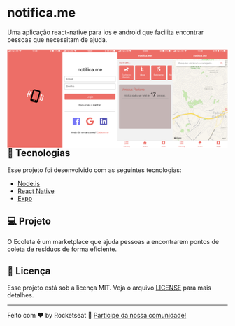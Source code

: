 # notifica.me
Uma aplicação react-native para ios e android que facilita encontrar pessoas que necessitam de ajuda.

<p>
    <img alt="PrintScreen1" align="left" src=".github/screenshot1.PNG" width="25%">
    <img alt="PrintScreen2" align="left" src=".github/screenshot2.PNG" width="25%">
    <img alt="PrintScreen3" align="left" src=".github/screenshot3.PNG" width="25%">
    <img alt="PrintScreen4" align="left" src=".github/screenshot4.PNG" width="25%">
</p>

## 🚀 Tecnologias

Esse projeto foi desenvolvido com as seguintes tecnologias:

- [Node.js](https://nodejs.org/en/)
- [React Native](https://facebook.github.io/react-native/)
- [Expo](https://expo.io/)

## 💻 Projeto

O Ecoleta é um marketplace que ajuda pessoas a encontrarem pontos de coleta de resíduos de forma eficiente.

## :memo: Licença

Esse projeto está sob a licença MIT. Veja o arquivo [LICENSE](LICENSE.md) para mais detalhes.

---

Feito com ♥ by Rocketseat :wave: [Participe da nossa comunidade!](https://discordapp.com/invite/gCRAFhc)